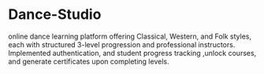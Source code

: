 # Dance-Studio
online dance learning platform offering Classical, Western, and Folk styles, each with structured 3-level progression and professional instructors. Implemented authentication, and student progress tracking ,unlock courses, and generate certificates upon completing levels.
